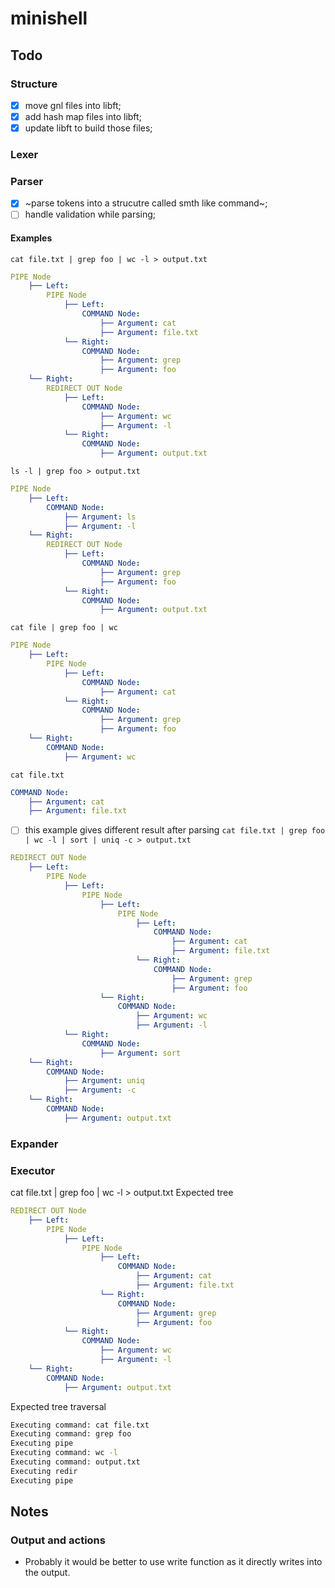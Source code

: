 # minishell

## Todo

### Structure
- [x] move gnl files into libft;
- [x] add hash map files into libft;
- [x] update libft to build those files;

### Lexer

### Parser
- [x] ~parse tokens into a strucutre called smth like command~;
- [ ] handle validation while parsing;

#### Examples

`cat file.txt | grep foo | wc -l > output.txt`

```yaml
PIPE Node
    ├── Left:
        PIPE Node
            ├── Left:
                COMMAND Node:
                    ├── Argument: cat
                    ├── Argument: file.txt
            └── Right:
                COMMAND Node:
                    ├── Argument: grep
                    ├── Argument: foo
    └── Right:
        REDIRECT OUT Node
            ├── Left:
                COMMAND Node:
                    ├── Argument: wc
                    ├── Argument: -l
            └── Right:
                COMMAND Node:
                    ├── Argument: output.txt
```

`ls -l | grep foo > output.txt`
```yaml
PIPE Node
    ├── Left:
        COMMAND Node:
            ├── Argument: ls
            ├── Argument: -l
    └── Right:
        REDIRECT OUT Node
            ├── Left:
                COMMAND Node:
                    ├── Argument: grep
                    ├── Argument: foo
            └── Right:
                COMMAND Node:
                    ├── Argument: output.txt

```

`cat file | grep foo | wc`
```yaml
PIPE Node
    ├── Left:
        PIPE Node
            ├── Left:
                COMMAND Node:
                    ├── Argument: cat
            └── Right:
                COMMAND Node:
                    ├── Argument: grep
                    ├── Argument: foo
    └── Right:
        COMMAND Node:
            ├── Argument: wc
```

`cat file.txt`
```yaml
COMMAND Node:
    ├── Argument: cat
    ├── Argument: file.txt

```

- [ ] this example gives different result after parsing
`cat file.txt | grep foo | wc -l | sort | uniq -c > output.txt`
```yaml
REDIRECT OUT Node
    ├── Left:
        PIPE Node
            ├── Left:
                PIPE Node
                    ├── Left:
                        PIPE Node
                            ├── Left:
                                COMMAND Node:
                                    ├── Argument: cat
                                    ├── Argument: file.txt
                            └── Right:
                                COMMAND Node:
                                    ├── Argument: grep
                                    ├── Argument: foo
                    └── Right:
                        COMMAND Node:
                            ├── Argument: wc
                            ├── Argument: -l
            └── Right:
                COMMAND Node:
                    ├── Argument: sort
    └── Right:
        COMMAND Node:
            ├── Argument: uniq
            ├── Argument: -c
    └── Right:
        COMMAND Node:
            ├── Argument: output.txt

```
### Expander

### Executor
cat file.txt | grep foo | wc -l > output.txt
Expected tree
```yaml
REDIRECT OUT Node
    ├── Left:
        PIPE Node
            ├── Left:
                PIPE Node
                    ├── Left:
                        COMMAND Node:
                            ├── Argument: cat
                            ├── Argument: file.txt
                    └── Right:
                        COMMAND Node:
                            ├── Argument: grep
                            ├── Argument: foo
            └── Right:
                COMMAND Node:
                    ├── Argument: wc
                    ├── Argument: -l
    └── Right:
        COMMAND Node:
            ├── Argument: output.txt
```
Expected tree traversal
```bash
Executing command: cat file.txt
Executing command: grep foo
Executing pipe
Executing command: wc -l
Executing command: output.txt
Executing redir
Executing pipe
```

## Notes

### Output and actions

- Probably it would be better to use write function as it directly writes into the output.

